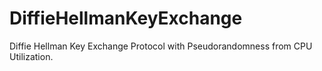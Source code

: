 # DiffieHellmanKeyExchange
Diffie Hellman Key Exchange Protocol with Pseudorandomness from CPU Utilization.
